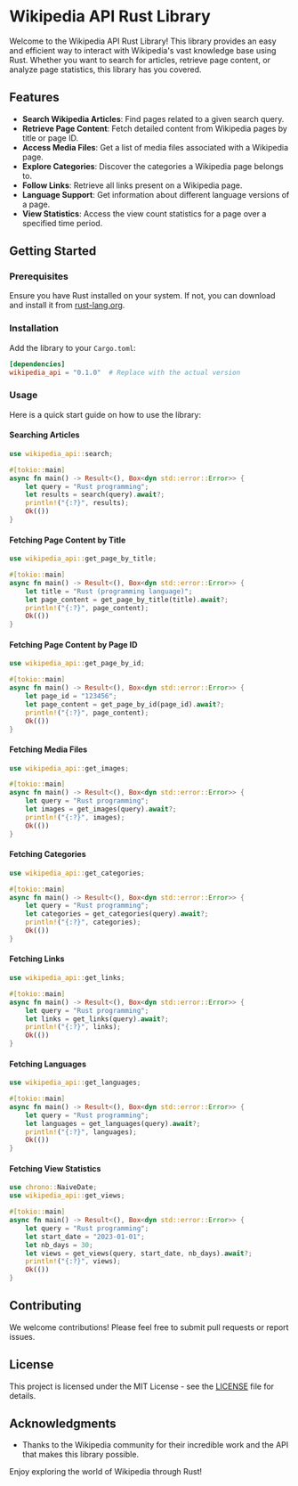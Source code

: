 # Wikipedia API Rust Library

Welcome to the Wikipedia API Rust Library! This library provides an easy and efficient way to interact with Wikipedia's vast knowledge base using Rust. Whether you want to search for articles, retrieve page content, or analyze page statistics, this library has you covered.

## Features

- **Search Wikipedia Articles**: Find pages related to a given search query.
- **Retrieve Page Content**: Fetch detailed content from Wikipedia pages by title or page ID.
- **Access Media Files**: Get a list of media files associated with a Wikipedia page.
- **Explore Categories**: Discover the categories a Wikipedia page belongs to.
- **Follow Links**: Retrieve all links present on a Wikipedia page.
- **Language Support**: Get information about different language versions of a page.
- **View Statistics**: Access the view count statistics for a page over a specified time period.

## Getting Started

### Prerequisites

Ensure you have Rust installed on your system. If not, you can download and install it from [rust-lang.org](https://www.rust-lang.org/).

### Installation

Add the library to your `Cargo.toml`:

```toml
[dependencies]
wikipedia_api = "0.1.0"  # Replace with the actual version
```

### Usage

Here is a quick start guide on how to use the library:

#### Searching Articles

```rust
use wikipedia_api::search;

#[tokio::main]
async fn main() -> Result<(), Box<dyn std::error::Error>> {
    let query = "Rust programming";
    let results = search(query).await?;
    println!("{:?}", results);
    Ok(())
}
```

#### Fetching Page Content by Title

```rust
use wikipedia_api::get_page_by_title;

#[tokio::main]
async fn main() -> Result<(), Box<dyn std::error::Error>> {
    let title = "Rust (programming language)";
    let page_content = get_page_by_title(title).await?;
    println!("{:?}", page_content);
    Ok(())
}
```

#### Fetching Page Content by Page ID

```rust
use wikipedia_api::get_page_by_id;

#[tokio::main]
async fn main() -> Result<(), Box<dyn std::error::Error>> {
    let page_id = "123456";
    let page_content = get_page_by_id(page_id).await?;
    println!("{:?}", page_content);
    Ok(())
}
```

#### Fetching Media Files

```rust
use wikipedia_api::get_images;

#[tokio::main]
async fn main() -> Result<(), Box<dyn std::error::Error>> {
    let query = "Rust programming";
    let images = get_images(query).await?;
    println!("{:?}", images);
    Ok(())
}
```

#### Fetching Categories

```rust
use wikipedia_api::get_categories;

#[tokio::main]
async fn main() -> Result<(), Box<dyn std::error::Error>> {
    let query = "Rust programming";
    let categories = get_categories(query).await?;
    println!("{:?}", categories);
    Ok(())
}
```

#### Fetching Links

```rust
use wikipedia_api::get_links;

#[tokio::main]
async fn main() -> Result<(), Box<dyn std::error::Error>> {
    let query = "Rust programming";
    let links = get_links(query).await?;
    println!("{:?}", links);
    Ok(())
}
```

#### Fetching Languages

```rust
use wikipedia_api::get_languages;

#[tokio::main]
async fn main() -> Result<(), Box<dyn std::error::Error>> {
    let query = "Rust programming";
    let languages = get_languages(query).await?;
    println!("{:?}", languages);
    Ok(())
}
```

#### Fetching View Statistics

```rust
use chrono::NaiveDate;
use wikipedia_api::get_views;

#[tokio::main]
async fn main() -> Result<(), Box<dyn std::error::Error>> {
    let query = "Rust programming";
    let start_date = "2023-01-01";
    let nb_days = 30;
    let views = get_views(query, start_date, nb_days).await?;
    println!("{:?}", views);
    Ok(())
}
```

## Contributing

We welcome contributions! Please feel free to submit pull requests or report issues.

## License

This project is licensed under the MIT License - see the [LICENSE](LICENSE) file for details.

## Acknowledgments

- Thanks to the Wikipedia community for their incredible work and the API that makes this library possible.

Enjoy exploring the world of Wikipedia through Rust!